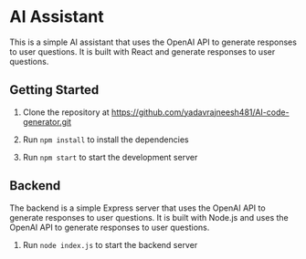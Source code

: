 # AI Assistant

This is a simple AI assistant that uses the OpenAI API to generate responses to user questions. It is built with React and generate responses to user questions.

## Getting Started

1. Clone the repository at https://github.com/yadavrajneesh481/AI-code-generator.git

2. Run `npm install` to install the dependencies

3. Run `npm start` to start the development server


## Backend

The backend is a simple Express server that uses the OpenAI API to generate responses to user questions. It is built with Node.js and uses the OpenAI API to generate responses to user questions.


1. Run `node index.js` to start the backend server


